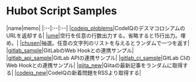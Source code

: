 # Hubot Script Samples

|name|memo|
|:--|:--|:--|
|[codeiq_ploblems](./codeiq_ploblems)|CodeIQのデスマコロシアムのURLを返却する|
|[ume](./ume)|空行を任意の行数出力する。省略すると15行出力。埋め。|
|[chusen](./chusen)|抽選。任意の文字列のリストを与えるとランダムで一つを返す|
|[gitlab_sample](./gitlab_sample)|GitLabのWeb Hookとの連携サンプル|
|[gitlab_api_sample](./gitlab_api_sample)|GitLab APIの連携サンプル|
|[gitlab_ci_sample](./gitlab_ci_sample)|GitLab CIのWeb Hookとの連携サンプル|
|[qiita_new](./qiita_new)|Qiitaの最新記事をランダムに取得する|
|[codeiq_new](./codeiq_new)|CodeIQの新着問題をRSSより取得する|
